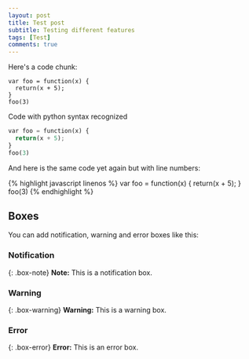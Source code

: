 ```yaml
---
layout: post
title: Test post
subtitle: Testing different features
tags: [Test]
comments: true
---
```


Here's a code chunk:

~~~
var foo = function(x) {
  return(x + 5);
}
foo(3)
~~~

Code with python syntax recognized

```python
var foo = function(x) {
  return(x + 5);
}
foo(3)
```


And here is the same code yet again but with line numbers:

{% highlight javascript linenos %}
var foo = function(x) {
  return(x + 5);
}
foo(3)
{% endhighlight %}

## Boxes
You can add notification, warning and error boxes like this:

### Notification

{: .box-note}
**Note:** This is a notification box.

### Warning

{: .box-warning}
**Warning:** This is a warning box.

### Error

{: .box-error}
**Error:** This is an error box.